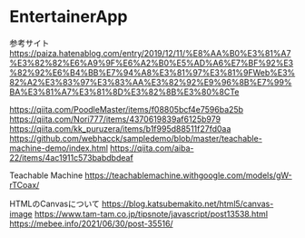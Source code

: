 # EntertainerApp

参考サイト
https://paiza.hatenablog.com/entry/2019/12/11/%E8%AA%B0%E3%81%A7%E3%82%82%E6%A9%9F%E6%A2%B0%E5%AD%A6%E7%BF%92%E3%82%92%E6%B4%BB%E7%94%A8%E3%81%97%E3%81%9FWeb%E3%82%A2%E3%83%97%E3%83%AA%E3%82%92%E9%96%8B%E7%99%BA%E3%81%A7%E3%81%8D%E3%82%8B%E3%80%8CTe

https://qiita.com/PoodleMaster/items/f08805bcf4e7596ba25b
https://qiita.com/Nori777/items/4370619839af6125b979
https://qiita.com/kk_puruzera/items/b1f995d88511f27fd0aa
https://github.com/webhacck/sampledemo/blob/master/teachable-machine-demo/index.html
https://qiita.com/aiba-22/items/4ac1911c573babdbdeaf

Teachable Machine
https://teachablemachine.withgoogle.com/models/gW-rTCoax/

HTMLのCanvasについて
https://blog.katsubemakito.net/html5/canvas-image
https://www.tam-tam.co.jp/tipsnote/javascript/post13538.html
https://mebee.info/2021/06/30/post-35516/
